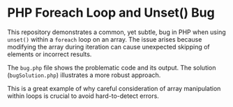 # PHP Foreach Loop and Unset() Bug

This repository demonstrates a common, yet subtle, bug in PHP when using `unset()` within a `foreach` loop on an array.  The issue arises because modifying the array during iteration can cause unexpected skipping of elements or incorrect results. 

The `bug.php` file shows the problematic code and its output.  The solution (`bugSolution.php`) illustrates a more robust approach.

This is a great example of why careful consideration of array manipulation within loops is crucial to avoid hard-to-detect errors.